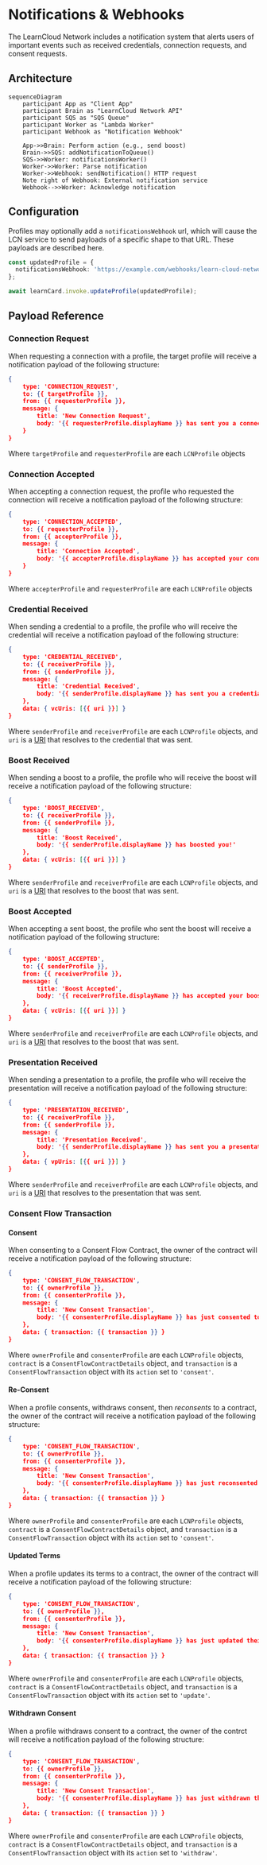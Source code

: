 # Notifications & Webhooks

The LearnCloud Network includes a notification system that alerts users of important events such as received credentials, connection requests, and consent requests.

## Architecture

```mermaid
sequenceDiagram
    participant App as "Client App"
    participant Brain as "LearnCloud Network API"
    participant SQS as "SQS Queue"
    participant Worker as "Lambda Worker"
    participant Webhook as "Notification Webhook"

    App->>Brain: Perform action (e.g., send boost)
    Brain->>SQS: addNotificationToQueue()
    SQS->>Worker: notificationsWorker()
    Worker->>Worker: Parse notification
    Worker->>Webhook: sendNotification() HTTP request
    Note right of Webhook: External notification service
    Webhook-->>Worker: Acknowledge notification
```

## Configuration

Profiles may optionally add a `notificationsWebhook` url, which will cause the LCN service to send payloads of a specific shape to that URL. These payloads are described here.

```typescript
const updatedProfile = {
  notificationsWebhook: 'https://example.com/webhooks/learn-cloud-network',
};

await learnCard.invoke.updateProfile(updatedProfile);
```

## Payload Reference&#x20;

### Connection Request

When requesting a connection with a profile, the target profile will receive a notification payload of the following structure:

```json
{
    type: 'CONNECTION_REQUEST',
    to: {{ targetProfile }},
    from: {{ requesterProfile }},
    message: {
        title: 'New Connection Request',
        body: '{{ requesterProfile.displayName }} has sent you a connection request!'
    }
}
```

Where `targetProfile` and `requesterProfile` are each `LCNProfile` objects

### Connection Accepted

When accepting a connection request, the profile who requested the connection will receive a notification payload of the following structure:

```json
{
    type: 'CONNECTION_ACCEPTED',
    to: {{ requesterProfile }},
    from: {{ accepterProfile }},
    message: {
        title: 'Connection Accepted',
        body: '{{ accepterProfile.displayName }} has accepted your connection request!'
    }
}
```

Where `accepterProfile` and `requesterProfile` are each `LCNProfile` objects

### Credential Received

When sending a credential to a profile, the profile who will receive the credential will receive a notification payload of the following structure:

```json
{
    type: 'CREDENTIAL_RECEIVED',
    to: {{ receiverProfile }},
    from: {{ senderProfile }},
    message: {
        title: 'Credential Received',
        body: '{{ senderProfile.displayName }} has sent you a credential'
    },
    data: { vcUris: [{{ uri }}] }
}
```

Where `senderProfile` and `receiverProfile` are each `LCNProfile` objects, and `uri` is a [URI](../../core-concepts/credentials-and-data/uris.md) that resolves to the credential that was sent.

### Boost Received

When sending a boost to a profile, the profile who will receive the boost will receive a notification payload of the following structure:

```json
{
    type: 'BOOST_RECEIVED',
    to: {{ receiverProfile }},
    from: {{ senderProfile }},
    message: {
        title: 'Boost Received',
        body: '{{ senderProfile.displayName }} has boosted you!'
    },
    data: { vcUris: [{{ uri }}] }
}
```

Where `senderProfile` and `receiverProfile` are each `LCNProfile` objects, and `uri` is a [URI](../../core-concepts/credentials-and-data/uris.md) that resolves to the boost that was sent.

### Boost Accepted

When accepting a sent boost, the profile who sent the boost will receive a notification payload of the following structure:

```json
{
    type: 'BOOST_ACCEPTED',
    to: {{ senderProfile }},
    from: {{ receiverProfile }},
    message: {
        title: 'Boost Accepted',
        body: '{{ receiverProfile.displayName }} has accepted your boost'
    },
    data: { vcUris: [{{ uri }}] }
}
```

Where `senderProfile` and `receiverProfile` are each `LCNProfile` objects, and `uri` is a [URI](../../core-concepts/credentials-and-data/uris.md) that resolves to the boost that was sent.

### Presentation Received

When sending a presentation to a profile, the profile who will receive the presentation will receive a notification payload of the following structure:

```json
{
    type: 'PRESENTATION_RECEIVED',
    to: {{ receiverProfile }},
    from: {{ senderProfile }},
    message: {
        title: 'Presentation Received',
        body: '{{ senderProfile.displayName }} has sent you a presentation'
    },
    data: { vpUris: [{{ uri }}] }
}
```

Where `senderProfile` and `receiverProfile` are each `LCNProfile` objects, and `uri` is a [URI](../../core-concepts/credentials-and-data/uris.md) that resolves to the presentation that was sent.

### Consent Flow Transaction

#### Consent

When consenting to a Consent Flow Contract, the owner of the contract will receive a notification payload of the following structure:

```json
{
    type: 'CONSENT_FLOW_TRANSACTION',
    to: {{ ownerProfile }},
    from: {{ consenterProfile }},
    message: {
        title: 'New Consent Transaction',
        body: '{{ consenterProfile.displayName }} has just consented to {{ contract.name }}!'
    },
    data: { transaction: {{ transaction }} }
}
```

Where `ownerProfile` and `consenterProfile` are each `LCNProfile` objects, `contract` is a `ConsentFlowContractDetails`  object, and `transaction` is a `ConsentFlowTransaction` object with its `action` set to `'consent'`.

#### Re-Consent

When a profile consents, withdraws consent, then _reconsents_ to a contract, the owner of the contract will receive a notification payload of the following structure:

```json
{
    type: 'CONSENT_FLOW_TRANSACTION',
    to: {{ ownerProfile }},
    from: {{ consenterProfile }},
    message: {
        title: 'New Consent Transaction',
        body: '{{ consenterProfile.displayName }} has just reconsented to {{ contract.name }}!'
    },
    data: { transaction: {{ transaction }} }
}
```

Where `ownerProfile` and `consenterProfile` are each `LCNProfile` objects, `contract` is a `ConsentFlowContractDetails`  object, and `transaction` is a `ConsentFlowTransaction` object with its `action` set to `'consent'`.

#### Updated Terms

When a profile updates its terms to a contract, the owner of the contract will receive a notification payload of the following structure:

```json
{
    type: 'CONSENT_FLOW_TRANSACTION',
    to: {{ ownerProfile }},
    from: {{ consenterProfile }},
    message: {
        title: 'New Consent Transaction',
        body: '{{ consenterProfile.displayName }} has just updated their terms to {{ contract.name }}!'
    },
    data: { transaction: {{ transaction }} }
}
```

Where `ownerProfile` and `consenterProfile` are each `LCNProfile` objects, `contract` is a `ConsentFlowContractDetails`  object, and `transaction` is a `ConsentFlowTransaction` object with its `action` set to `'update'`.

#### Withdrawn Consent

When a profile withdraws consent to a contract, the owner of the contrct will receive a notification payload of the following structure:

```json
{
    type: 'CONSENT_FLOW_TRANSACTION',
    to: {{ ownerProfile }},
    from: {{ consenterProfile }},
    message: {
        title: 'New Consent Transaction',
        body: '{{ consenterProfile.displayName }} has just withdrawn their terms to {{ contract.name }}!'
    },
    data: { transaction: {{ transaction }} }
}
```

Where `ownerProfile` and `consenterProfile` are each `LCNProfile` objects, `contract` is a `ConsentFlowContractDetails`  object, and `transaction` is a `ConsentFlowTransaction` object with its `action` set to `'withdraw'`.
